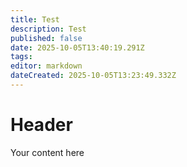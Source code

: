 ```yaml
---
title: Test
description: Test
published: false
date: 2025-10-05T13:40:19.291Z
tags: 
editor: markdown
dateCreated: 2025-10-05T13:23:49.332Z
---
```


# Header
Your content here

<div class="table"></div>